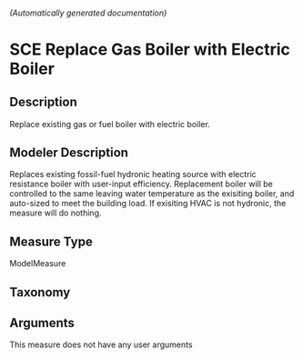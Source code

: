 

###### (Automatically generated documentation)

# SCE Replace Gas Boiler with Electric Boiler

## Description
Replace existing gas or fuel boiler with electric boiler.

## Modeler Description
Replaces existing fossil-fuel hydronic heating source with electric resistance boiler with user-input efficiency. Replacement boiler will be controlled to the same leaving water temperature as the exisiting boiler, and auto-sized to meet the building load. If exisiting HVAC is not hydronic, the measure will do nothing.

## Measure Type
ModelMeasure

## Taxonomy


## Arguments




This measure does not have any user arguments



